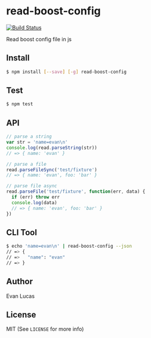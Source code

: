 # read-boost-config

[![Build Status](https://travis-ci.org/evanlucas/read-boost-config.svg)](https://travis-ci.org/evanlucas/read-boost-config)

Read boost config file in js

## Install

```bash
$ npm install [--save] [-g] read-boost-config
```

## Test

```bash
$ npm test
```

## API

```js
// parse a string
var str = 'name=evan\n'
console.log(read.parseString(str))
// => { name: 'evan' }

// parse a file
read.parseFileSync('test/fixture')
// => { name: 'evan', foo: 'bar' }

// parse file async
read.parseFile('test/fixture', function(err, data) {
  if (err) throw err
  console.log(data)
  // => { name: 'evan', foo: 'bar' }
})
```

## CLI Tool

```bash
$ echo 'name=evan\n' | read-boost-config --json
// => {
// =>   "name": "evan"
// => }
```

## Author

Evan Lucas

## License

MIT (See `LICENSE` for more info)
